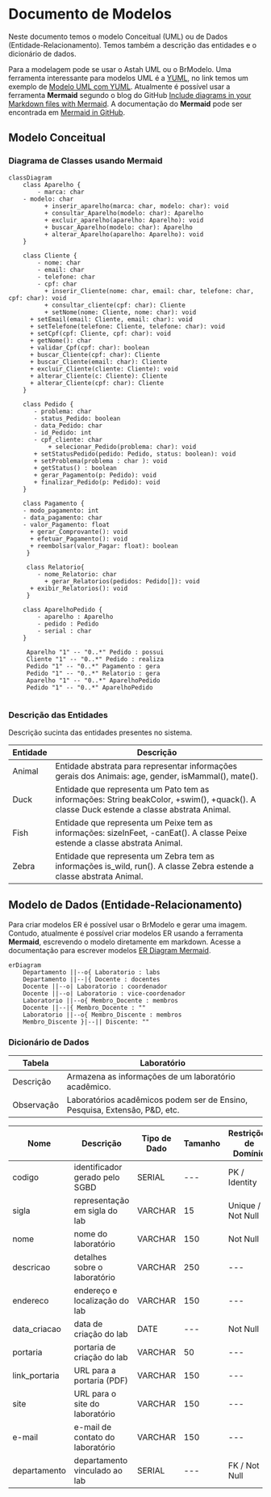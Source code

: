# Documento de Modelos

Neste documento temos o modelo Conceitual (UML) ou de Dados (Entidade-Relacionamento). Temos também a descrição das entidades e o dicionário de dados.

Para a modelagem pode se usar o Astah UML ou o BrModelo. Uma ferramenta interessante para modelos UML é a [YUML](http://yuml.me), no link temos um exemplo de [Modelo UML com YUML](yuml/monitoria-yuml.md). Atualmente é possível usar a ferramenta **Mermaid** segundo o blog do GitHub [Include diagrams in your Markdown files with Mermaid](https://github.blog/2022-02-14-include-diagrams-markdown-files-mermaid/). A documentação do **Mermaid** pode ser encontrada em [Mermaid in GitHub](https://mermaid-js.github.io/mermaid).

## Modelo Conceitual

### Diagrama de Classes usando Mermaid

```mermaid
classDiagram
    class Aparelho {
        - marca: char
	- modelo: char
          + inserir_aparelho(marca: char, modelo: char): void
          + consultar_Aparelho(modelo: char): Aparelho 
          + excluir_aparelho(aparelho: Aparelho): void 
          + buscar_Aparelho(modelo: char): Aparelho 
          + alterar_Aparelho(aparelho: Aparelho): void 
    }
    
    class Cliente {
        - nome: char
        - email: char
        - telefone: char
        - cpf: char
          + inserir_Cliente(nome: char, email: char, telefone: char, cpf: char): void 
          + consultar_cliente(cpf: char): Cliente 
          + setNome(nome: Cliente, nome: char): void 
	  + setEmail(email: Cliente, email: char): void 
	  + setTelefone(telefone: Cliente, telefone: char): void	
	  + setCpf(cpf: Cliente, cpf: char): void	
	  + getNome(): char	
	  + validar_Cpf(cpf: char): boolean	
	  + buscar_Cliente(cpf: char): Cliente
	  + buscar_Cliente(email: char): Cliente
	  + excluir_Cliente(cliente: Cliente): void 	
	  + alterar_Cliente(c: Cliente): Cliente
	  + alterar_Cliente(cpf: char): Cliente 	
    }
    
    class Pedido {
       - problema: char  
       - status_Pedido: boolean
       - data_Pedido: char   
       - id_Pedido: int   
       - cpf_cliente: char   
       	   + selecionar_Pedido(problema: char): void   
	   + setStatusPedido(pedido: Pedido, status: boolean): void   
	   + setProblema(problema : char ): void
	   + getStatus() : boolean	
	   + gerar_Pagamento(p: Pedido): void  	
	   + finalizar_Pedido(p: Pedido): void  	
    }
    
    class Pagamento {
	- modo_pagamento: int  
	- data_pagamento: char  
	- valor_Pagamento: float  	
	  + gerar_Comprovante(): void  	
	  + efetuar_Pagamento(): void  	
	  + reembolsar(valor_Pagar: float): boolean 	
     }

     class Relatorio{
      	- nome_Relatorio: char  
      	  + gerar_Relatorios(pedidos: Pedido[]): void
	  + exibir_Relatorios(): void
     }

    class AparelhoPedido {
        - aparelho : Aparelho
        - pedido : Pedido
        - serial : char
    }

     Aparelho "1" -- "0..*" Pedido : possui
     Cliente "1" -- "0..*" Pedido : realiza
     Pedido "1" -- "0..*" Pagamento : gera
     Pedido "1" -- "0..*" Relatorio : gera
     Aparelho "1" -- "0..*" AparelhoPedido
     Pedido "1" -- "0..*" AparelhoPedido


```


### Descrição das Entidades

Descrição sucinta das entidades presentes no sistema.

| Entidade | Descrição   |
|----------|------------------------------------------------------------------------------------------------------------------------------------------------------|
| Animal   | Entidade abstrata para representar informações gerais dos Animais: age, gender, isMammal(), mate().                                                  |
| Duck     | Entidade que representa um Pato tem as informações: String beakColor, +swim(), +quack(). A classe Duck estende a classe abstrata Animal. |
| Fish     | Entidade que representa um Peixe tem as informações: sizeInFeet, -canEat(). A classe Peixe estende a classe abstrata Animal.                                                                   |
| Zebra    | Entidade que representa um Zebra tem as informações is_wild, run(). A classe Zebra estende a classe abstrata Animal.                                                                   |

## Modelo de Dados (Entidade-Relacionamento)

Para criar modelos ER é possível usar o BrModelo e gerar uma imagem. Contudo, atualmente é possível criar modelos ER usando a ferramenta **Mermaid**, escrevendo o modelo diretamente em markdown. Acesse a documentação para escrever modelos [ER Diagram Mermaid](https://mermaid-js.github.io/mermaid/#/entityRelationshipDiagram).

```mermaid
erDiagram
    Departamento ||--o{ Laboratorio : labs
    Departamento ||--|{ Docente : docentes
    Docente ||--o| Laboratorio : coordenador
    Docente ||--o| Laboratorio : vice-coordenador
    Laboratorio ||--o{ Membro_Docente : membros
    Docente ||--|{ Membro_Docente : ""
    Laboratorio ||--o{ Membro_Discente : membros
    Membro_Discente }|--|| Discente: ""
```

### Dicionário de Dados

|   Tabela   | Laboratório |
| ---------- | ----------- |
| Descrição  | Armazena as informações de um laboratório acadêmico. |
| Observação | Laboratórios acadêmicos podem ser de Ensino, Pesquisa, Extensão, P&D, etc. |

|  Nome         | Descrição                        | Tipo de Dado | Tamanho | Restrições de Domínio |
| ------------- | -------------------------------- | ------------ | ------- | --------------------- |
| codigo        | identificador gerado pelo SGBD   | SERIAL       | ---     | PK / Identity |
| sigla         | representação em sigla do lab    | VARCHAR      | 15      | Unique / Not Null |
| nome          | nome do laboratório              | VARCHAR      | 150     | Not Null |
| descricao     | detalhes sobre o laboratório     | VARCHAR      | 250     | --- |
| endereco      | endereço e localização do lab    | VARCHAR      | 150     | --- |
| data_criacao  | data de criação do lab           | DATE         | ---     | Not Null |
| portaria      | portaria de criação do lab       | VARCHAR      | 50      | --- |
| link_portaria | URL para a portaria (PDF)        | VARCHAR      | 150     | --- |
| site          | URL para o site do laboratório   | VARCHAR      | 150     | --- |
| e-mail        | e-mail de contato do laboratório | VARCHAR      | 150     | --- |
| departamento  | departamento vinculado ao lab    | SERIAL       | ---     | FK / Not Null |
